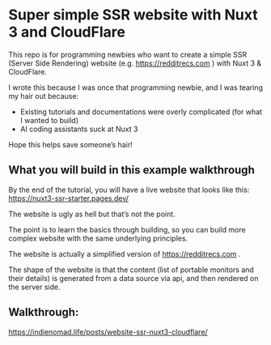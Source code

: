# Super simple SSR website with Nuxt 3 and CloudFlare

This repo is for programming newbies who want to create a simple SSR (Server Side Rendering) website (e.g. https://redditrecs.com ) with Nuxt 3 & CloudFlare.

I wrote this because I was once that programming newbie, and I was tearing my hair out because:
- Existing tutorials and documentations were overly complicated (for what I wanted to build)
- AI coding assistants suck at Nuxt 3

Hope this helps save someone’s hair!

## What you will build in this example walkthrough
By the end of the tutorial, you will have a live website that looks like this: https://nuxt3-ssr-starter.pages.dev/

The website is ugly as hell but that’s not the point.

The point is to learn the basics through building, so you can build more complex website with the same underlying principles.

The website is actually a simplified version of https://redditrecs.com .

The shape of the website is that the content (list of portable monitors and their details) is generated from a data source via api, and then rendered on the server side.

## Walkthrough:

https://indienomad.life/posts/website-ssr-nuxt3-cloudflare/
